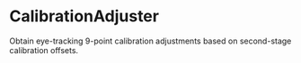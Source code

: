# CalibrationAdjuster
Obtain eye-tracking 9-point calibration adjustments based on second-stage calibration offsets.
